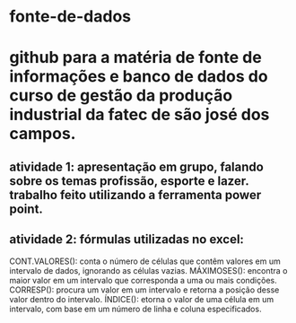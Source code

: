 # fonte-de-dados
# github para a matéria de fonte de informações e banco de dados do curso de gestão da produção industrial da fatec de são josé dos campos.
## atividade 1: apresentação em grupo, falando sobre os temas profissão, esporte e lazer. trabalho feito utilizando a ferramenta power point.
## atividade 2: fórmulas utilizadas no excel:
CONT.VALORES(): conta o número de células que contêm valores em um intervalo de dados, ignorando as células vazias.
MÁXIMOSES(): encontra o maior valor em um intervalo que corresponda a uma ou mais condições.
CORRESP(): procura um valor em um intervalo e retorna a posição desse valor dentro do intervalo.
ÍNDICE(): etorna o valor de uma célula em um intervalo, com base em um número de linha e coluna especificados.
